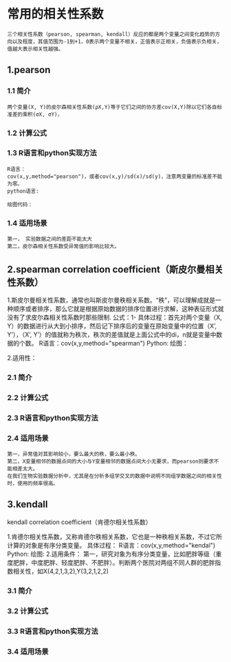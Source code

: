 # 常用的相关性系数

    三个相关性系数（pearson, spearman, kendall）反应的都是两个变量之间变化趋势的方向以及程度，其值范围为-1到+1，0表示两个变量不相关，正值表示正相关，负值表示负相关，值越大表示相关性越强。

## 1.pearson
### 1.1 简介
   
    两个变量(X, Y)的皮尔森相关性系数(ρX,Y)等于它们之间的协方差cov(X,Y)除以它们各自标准差的乘积(σX, σY)，

### 1.2 计算公式
    
### 1.3 R语言和python实现方法
   
    R语言：
    cov(x,y,method="pearson")，或者cov(x,y)/sd(x)/sd(y)，注意两变量的标准差不能为零。
    python语言:
    
    绘图代码：
    
### 1.4 适用场景
    第一， 实验数据之间的差距不能太大
    第二，皮尔森相关性系数受异常值的影响比较大。

## 2.spearman correlation coefficient（斯皮尔曼相关性系数）


1.斯皮尔曼相关性系数，通常也叫斯皮尔曼秩相关系数。“秩”，可以理解成就是一种顺序或者排序，那么它就是根据原始数据的排序位置进行求解，这种表征形式就没有了求皮尔森相关性系数时那些限制.
公式：1-
具体过程：首先对两个变量（X, Y）的数据进行从大到小排序，然后记下排序后的变量在原始变量中的位置（X’, Y’），（X’, Y’）的值就称为秩次，秩次的差值就是上面公式中的di，n就是变量中数据的个数。
R语言：cov(x,y,method="spearman")
Python:
绘图：

2.适用性：

### 2.1 简介

### 2.2 计算公式

### 2.3 R语言和python实现方法

    

### 2.4 适用场景
    
    第一，异常值对其影响较小，要么最大的秩，要么最小秩。
    第二，X变量相邻的数据点间的大小与Y变量相邻的数据点间大小无要求，而pearson则要求不能相差太大。
    在我们生物实验数据分析中，尤其是在分析多组学交叉的数据中说明不同组学数据之间的相关性时，使用的频率很高。

## 3.kendall

kendall correlation coefficient（肯德尔相关性系数）

1.肯德尔相关性系数，又称肯德尔秩相关系数，它也是一种秩相关系数，不过它所计算的对象是有序分类变量。
具体过程：
R语言：cov(x,y,method="kendal")
Python:
绘图:
2.适用条件：
第一，研究对象为有序分类变量，比如肥胖等级（重度肥胖，中度肥胖、轻度肥胖、不肥胖）。判断两个医院对两组不同人群的肥胖指数相关性，如X(4,2,1,3,2),Y(3,2,1,2,2)
### 3.1 简介

### 3.2 计算公式

### 3.3 R语言和python实现方法

### 3.4 适用场景
